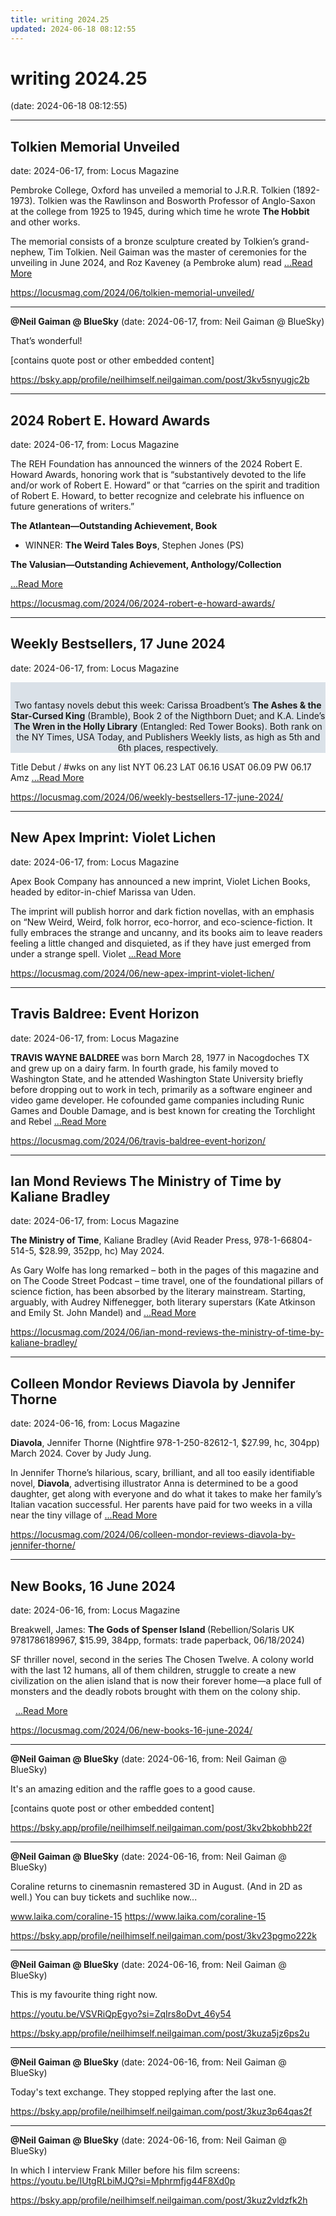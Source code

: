 ```yaml
---
title: writing 2024.25
updated: 2024-06-18 08:12:55
---
```


# writing 2024.25

(date: 2024-06-18 08:12:55)

---

## Tolkien Memorial Unveiled

date: 2024-06-17, from: Locus Magazine

<p>Pembroke College, Oxford has unveiled a memorial to J.R.R. Tolkien (1892-1973). Tolkien was the Rawlinson and Bosworth Professor of Anglo-Saxon at the college from 1925 to 1945, during which time he wrote <strong>The Hobbit</strong> and other works.</p>
<p>The memorial consists of a bronze sculpture created by Tolkien&#8217;s grand-nephew, Tim Tolkien. Neil Gaiman was the master of ceremonies for the unveiling in June 2024, and Roz Kaveney (a Pembroke alum) read  <a href="https://locusmag.com/2024/06/tolkien-memorial-unveiled/" class="read-more">...Read More </a></p> 

<https://locusmag.com/2024/06/tolkien-memorial-unveiled/>

---

**@Neil Gaiman @ BlueSky** (date: 2024-06-17, from: Neil Gaiman @ BlueSky)

That’s wonderful!

[contains quote post or other embedded content] 

<https://bsky.app/profile/neilhimself.neilgaiman.com/post/3kv5snyugjc2b>

---

## 2024 Robert E. Howard Awards

date: 2024-06-17, from: Locus Magazine

<p>The REH Foundation has announced the winners of the 2024 Robert E. Howard Awards, honoring work that is &#8220;substantively devoted to the life and/or work of Robert E. Howard&#8221; or that &#8220;carries on the spirit and tradition of Robert E. Howard, to better recognize and celebrate his influence on future generations of writers.&#8221;</p>
<div class="mynomorebulletlist">
<p><strong>The Atlantean—Outstanding Achievement, Book
</strong></p>
<ul>
<li>WINNER: <strong>The Weird Tales Boys</strong>, Stephen Jones (PS)</li>
</ul>
<p><strong>The Valusian—Outstanding Achievement, Anthology/Collection
</strong></p></div> <a href="https://locusmag.com/2024/06/2024-robert-e-howard-awards/" class="read-more">...Read More </a> 

<https://locusmag.com/2024/06/2024-robert-e-howard-awards/>

---

## Weekly Bestsellers, 17 June 2024

date: 2024-06-17, from: Locus Magazine

<div style="background-color: #dae1e8; padding: 14px 0px 0px 0px; text-align: center;">
<p>Two fantasy novels debut this week: Carissa Broadbent&#8217;s <b>The Ashes &#38; the Star-Cursed King</b> (Bramble), Book 2 of the Nigthborn Duet; and K.A. Linde&#8217;s <b>The Wren in the Holly Library</b> (Entangled: Red Tower Books). Both rank on the NY Times, USA Today, and Publishers Weekly lists, as high as 5th and 6th places, respectively.</p>
</div>




<p></p>



Title
Debut / #wks on any list
NYT
06.23
LAT
06.16
USAT 
06.09
PW 
06.17
Amz <a href="https://locusmag.com/2024/06/weekly-bestsellers-17-june-2024/" class="read-more">...Read More </a> 

<https://locusmag.com/2024/06/weekly-bestsellers-17-june-2024/>

---

## New Apex Imprint: Violet Lichen

date: 2024-06-17, from: Locus Magazine

<p>Apex Book Company has announced a new imprint, Violet Lichen Books, headed by editor-in-chief Marissa van Uden.</p>
<p>The imprint will publish horror and dark fiction novellas, with an emphasis on &#8220;New Weird, Weird, folk horror, eco-horror, and eco-science-fiction. It fully embraces the strange and uncanny, and its books aim to leave readers feeling a little changed and disquieted, as if they have just emerged from under a strange spell. Violet  <a href="https://locusmag.com/2024/06/new-apex-imprint-violet-lichen/" class="read-more">...Read More </a></p> 

<https://locusmag.com/2024/06/new-apex-imprint-violet-lichen/>

---

## Travis Baldree: Event Horizon

date: 2024-06-17, from: Locus Magazine

<p></p>
<p><strong>TRAVIS WAYNE BALDREE </strong>was born March 28, 1977 in Nacogdoches TX and grew up on a dairy farm. In fourth grade, his family moved to Washington State, and he attended Washington State University briefly before dropping out to work in tech, primarily as a software engineer and video game developer. He cofounded game companies including Runic Games and Double Damage, and is best known for creating the Torchlight and Rebel  <a href="https://locusmag.com/2024/06/travis-baldree-event-horizon/" class="read-more">...Read More </a></p> 

<https://locusmag.com/2024/06/travis-baldree-event-horizon/>

---

## Ian Mond Reviews The Ministry of Time by Kaliane Bradley

date: 2024-06-17, from: Locus Magazine

<p><strong>The Ministry of Time</strong>, Kaliane Bradley (Avid Reader Press, 978-1-66804-514-5, $28.99, 352pp, hc) May 2024.</p>
<p>As Gary Wolfe has long remarked – both in the pages of this magazine and on The Coode Street Podcast – time travel, one of the foundational pillars of science fiction, has been absorbed by the literary mainstream. Starting, arguably, with Audrey Niffenegger, both literary superstars (Kate Atkinson and Emily St. John Mandel) and  <a href="https://locusmag.com/2024/06/ian-mond-reviews-the-ministry-of-time-by-kaliane-bradley/" class="read-more">...Read More </a></p> 

<https://locusmag.com/2024/06/ian-mond-reviews-the-ministry-of-time-by-kaliane-bradley/>

---

## Colleen Mondor Reviews Diavola by Jennifer Thorne

date: 2024-06-16, from: Locus Magazine

<p><strong>Diavola</strong>, Jennifer Thorne (Nightfire 978-1-250-82612-1, $27.99, hc, 304pp) March 2024. Cover by Judy Jung.</p>
<p>In Jennifer Thorne’s hilarious, scary, brilliant, and all too easily identifiable novel, <strong>Diavola</strong>, advertising illustrator Anna is determined to be a good daughter, get along with everyone and do what it takes to make her family’s Italian vacation successful. Her parents have paid for two weeks in a villa near the tiny village of  <a href="https://locusmag.com/2024/06/colleen-mondor-reviews-diavola-by-jennifer-thorne/" class="read-more">...Read More </a></p> 

<https://locusmag.com/2024/06/colleen-mondor-reviews-diavola-by-jennifer-thorne/>

---

## New Books, 16 June 2024

date: 2024-06-16, from: Locus Magazine

<p>Breakwell, James: <b>The Gods of Spenser Island
</b>(Rebellion/Solaris UK 9781786189967, $15.99, 384pp, formats: trade paperback, 06/18/2024)</p>
<p>SF thriller novel, second in the series The Chosen Twelve. A colony world with the last 12 humans, all of them children, struggle to create a new civilization on the alien island that is now their forever home—a place full of monsters and the deadly robots brought with them on the colony ship.</p>
<p>&#160; <a href="https://locusmag.com/2024/06/new-books-16-june-2024/" class="read-more">...Read More </a></p> 

<https://locusmag.com/2024/06/new-books-16-june-2024/>

---

**@Neil Gaiman @ BlueSky** (date: 2024-06-16, from: Neil Gaiman @ BlueSky)

It's an amazing edition and the raffle goes to a good cause.

[contains quote post or other embedded content] 

<https://bsky.app/profile/neilhimself.neilgaiman.com/post/3kv2bkobhb22f>

---

**@Neil Gaiman @ BlueSky** (date: 2024-06-16, from: Neil Gaiman @ BlueSky)

Coraline returns to cinemasnin remastered 3D in August. (And in 2D as well.) You can buy tickets and suchlike now...

www.laika.com/coraline-15
https://www.laika.com/coraline-15 

<https://bsky.app/profile/neilhimself.neilgaiman.com/post/3kv23pgmo222k>

---

**@Neil Gaiman @ BlueSky** (date: 2024-06-16, from: Neil Gaiman @ BlueSky)

This is my favourite thing right now.

https://youtu.be/VSVRiQpEgyo?si=ZqIrs8oDvt_46y54 

<https://bsky.app/profile/neilhimself.neilgaiman.com/post/3kuza5jz6ps2u>

---

**@Neil Gaiman @ BlueSky** (date: 2024-06-16, from: Neil Gaiman @ BlueSky)

Today's text exchange. They stopped replying after the last one. 

<https://bsky.app/profile/neilhimself.neilgaiman.com/post/3kuz3p64qas2f>

---

**@Neil Gaiman @ BlueSky** (date: 2024-06-16, from: Neil Gaiman @ BlueSky)

In which I interview Frank Miller before his film screens:
https://youtu.be/IUtgRLbiMJQ?si=Mphrmfjg44F8Xd0p 

<https://bsky.app/profile/neilhimself.neilgaiman.com/post/3kuz2vldzfk2h>


